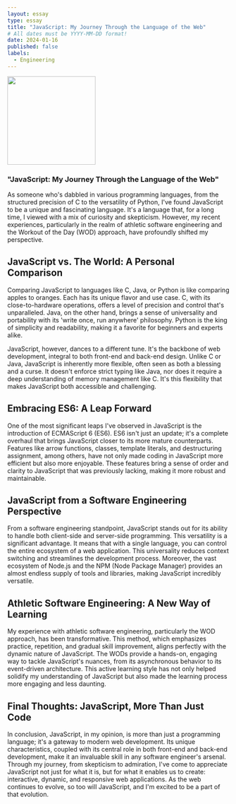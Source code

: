 ```yaml
---
layout: essay
type: essay
title: "JavaScript: My Journey Through the Language of the Web"
# All dates must be YYYY-MM-DD format!
date: 2024-01-16
published: false
labels:
  - Engineering
---
```


<img width="200px" class="rounded float-start pe-4" src="../img/">

### "JavaScript: My Journey Through the Language of the Web"

As someone who's dabbled in various programming languages, from the structured precision of C to the versatility of Python, I've found JavaScript to be a unique and fascinating language. It's a language that, for a long time, I viewed with a mix of curiosity and skepticism. However, my recent experiences, particularly in the realm of athletic software engineering and the Workout of the Day (WOD) approach, have profoundly shifted my perspective.

## JavaScript vs. The World: A Personal Comparison

Comparing JavaScript to languages like C, Java, or Python is like comparing apples to oranges. Each has its unique flavor and use case. C, with its close-to-hardware operations, offers a level of precision and control that's unparalleled. Java, on the other hand, brings a sense of universality and portability with its 'write once, run anywhere' philosophy. Python is the king of simplicity and readability, making it a favorite for beginners and experts alike.

JavaScript, however, dances to a different tune. It's the backbone of web development, integral to both front-end and back-end design. Unlike C or Java, JavaScript is inherently more flexible, often seen as both a blessing and a curse. It doesn't enforce strict typing like Java, nor does it require a deep understanding of memory management like C. It's this flexibility that makes JavaScript both accessible and challenging.

## Embracing ES6: A Leap Forward

One of the most significant leaps I've observed in JavaScript is the introduction of ECMAScript 6 (ES6). ES6 isn't just an update; it's a complete overhaul that brings JavaScript closer to its more mature counterparts. Features like arrow functions, classes, template literals, and destructuring assignment, among others, have not only made coding in JavaScript more efficient but also more enjoyable. These features bring a sense of order and clarity to JavaScript that was previously lacking, making it more robust and maintainable.

## JavaScript from a Software Engineering Perspective

From a software engineering standpoint, JavaScript stands out for its ability to handle both client-side and server-side programming. This versatility is a significant advantage. It means that with a single language, you can control the entire ecosystem of a web application. This universality reduces context switching and streamlines the development process. Moreover, the vast ecosystem of Node.js and the NPM (Node Package Manager) provides an almost endless supply of tools and libraries, making JavaScript incredibly versatile.

## Athletic Software Engineering: A New Way of Learning

My experience with athletic software engineering, particularly the WOD approach, has been transformative. This method, which emphasizes practice, repetition, and gradual skill improvement, aligns perfectly with the dynamic nature of JavaScript. The WODs provide a hands-on, engaging way to tackle JavaScript's nuances, from its asynchronous behavior to its event-driven architecture. This active learning style has not only helped solidify my understanding of JavaScript but also made the learning process more engaging and less daunting.

## Final Thoughts: JavaScript, More Than Just Code

In conclusion, JavaScript, in my opinion, is more than just a programming language; it's a gateway to modern web development. Its unique characteristics, coupled with its central role in both front-end and back-end development, make it an invaluable skill in any software engineer's arsenal. Through my journey, from skepticism to admiration, I've come to appreciate JavaScript not just for what it is, but for what it enables us to create: interactive, dynamic, and responsive web applications. As the web continues to evolve, so too will JavaScript, and I'm excited to be a part of that evolution.
